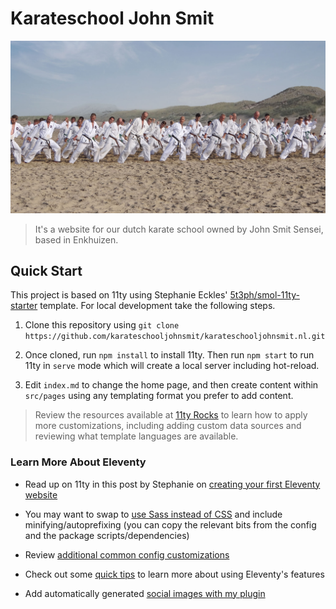 # Karateschool John Smit

![Zeetraining](./src/img/zeetraining.jpg)

> It's a website for our dutch karate school owned by John Smit Sensei, based in Enkhuizen.

## Quick Start

This project is based on 11ty using Stephanie Eckles' [5t3ph/smol-11ty-starter](https://github.com/5t3ph/smol-11ty-starter) template. For local development take the following steps.

1. Clone this repository using `git clone https://github.com/karateschooljohnsmit/karateschooljohnsmit.nl.git`

2. Once cloned, run `npm install` to install 11ty. Then run `npm start` to run 11ty in `serve` mode which will create a local server including hot-reload.

3. Edit `index.md` to change the home page, and then create content within `src/pages` using any templating format you prefer to add content.

> Review the resources available at [11ty Rocks](https://11ty.rocks) to learn how to apply more customizations, including adding custom data sources and reviewing what template languages are available.

### Learn More About Eleventy

- Read up on 11ty in this post by Stephanie on [creating your first Eleventy website](https://11ty.rocks/posts/create-your-first-basic-11ty-website/)

- You may want to swap to [use Sass instead of CSS](https://github.com/5t3ph/11ty-sass-skeleton) and include minifying/autoprefixing (you can copy the relevant bits from the config and the package scripts/dependencies)
- Review [additional common config customizations](https://11ty.rocks/eleventyjs/)
- Check out some [quick tips](https://11ty.rocks/tips/) to learn more about using Eleventy's features
- Add automatically generated [social images with my plugin](https://www.npmjs.com/package/@11tyrocks/eleventy-plugin-social-images)
